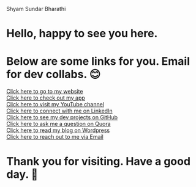 Shyam Sundar Bharathi
# Hello, happy to see you here. <br />
# Below are some links for you. Email for dev collabs. 😊
[Click here to go to my website](http://shyamsundarbharathi.me/portfolio/)<br />
[Click here to check out my app](https://play.google.com/store/apps/details?id=thelearnersdaily.wordpress.dream_calc)<br />
[Click here to visit my YouTube channel](https://www.youtube.com/channel/UCPzsDFExFNHQ_weZiSC65tg)<br />
[Click here to connect with me on LinkedIn](https://www.linkedin.com/in/shyam-sundar-bharathi/)<br />
[Click here to see my dev projects on GitHub](https://github.com/Shyam-Sundar-Bharathi)<br />
[Click here to ask me a question on Quora](https://www.quora.com/profile/Shyam-Sundar-Bharathi)<br />
[Click here to read my blog on Wordpress](https://thelearnersdaily.wordpress.com)<br />
[Click here to reach out to me via Email](mailto:shyamsundarbharathi@gmail.com)<br />
# Thank you for visiting. Have a good day. 🙏<br />

